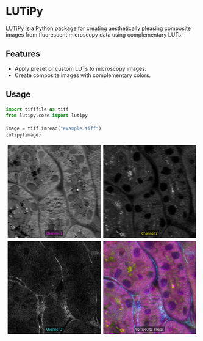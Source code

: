 # LUTiPy
LUTiPy is a Python package for creating aesthetically pleasing composite images from fluorescent microscopy data using complementary LUTs.

## Features
- Apply preset or custom LUTs to microscopy images.
- Create composite images with complementary colors.

## Usage
```python
import tifffile as tiff
from lutipy.core import lutipy

image = tiff.imread("example.tiff")
lutipy(image)
```

<!-- ![Example Image](assets/example_1.png) -->
<img src="assets/example_1.png" width="600" />
